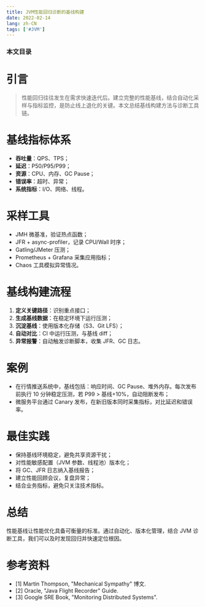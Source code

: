 ```yaml
---
title: JVM性能回归诊断的基线构建
date: 2022-02-14
lang: zh-CN
tags: ['#JVM']
---
```


### 本文目录
<!-- toc -->

# 引言
> 性能回归往往发生在需求快速迭代后。建立完整的性能基线，结合自动化采样与指标监控，是防止线上退化的关键。本文总结基线构建方法与诊断工具链。

# 基线指标体系
- **吞吐量**：QPS、TPS；
- **延迟**：P50/P95/P99；
- **资源**：CPU、内存、GC Pause；
- **错误率**：超时、异常；
- **系统指标**：I/O、网络、线程。

# 采样工具
- JMH 微基准，验证热点函数；
- JFR + async-profiler，记录 CPU/Wall 时序；
- Gatling/JMeter 压测；
- Prometheus + Grafana 采集应用指标；
- Chaos 工具模拟异常情况。

# 基线构建流程
1. **定义关键路径**：识别重点接口；
2. **生成基线数据**：在稳定环境下运行压测；
3. **沉淀基线**：使用版本化存储（S3、Git LFS）；
4. **自动对比**：CI 中运行压测，与基线 diff；
5. **异常报警**：自动触发诊断脚本，收集 JFR、GC 日志。

# 案例
- 在行情推送系统中，基线包括：响应时间、GC Pause、堆外内存。每次发布前执行 10 分钟稳定压测，若 P99 > 基线+10%，自动阻断发布；
- 微服务平台通过 Canary 发布，在新旧版本同时采集指标，对比延迟和错误率。

# 最佳实践
- 保持基线环境稳定，避免共享资源干扰；
- 对性能敏感配置（JVM 参数、线程池）版本化；
- 将 GC、JFR 日志纳入基线报告；
- 建立性能回顾会议，复盘异常；
- 结合业务指标，避免只关注技术指标。

# 总结
性能基线让性能优化具备可衡量的标准。通过自动化、版本化管理，结合 JVM 诊断工具，我们可以及时发现回归并快速定位根因。

# 参考资料
- [1] Martin Thompson, "Mechanical Sympathy" 博文.
- [2] Oracle, "Java Flight Recorder" Guide.
- [3] Google SRE Book, "Monitoring Distributed Systems".
